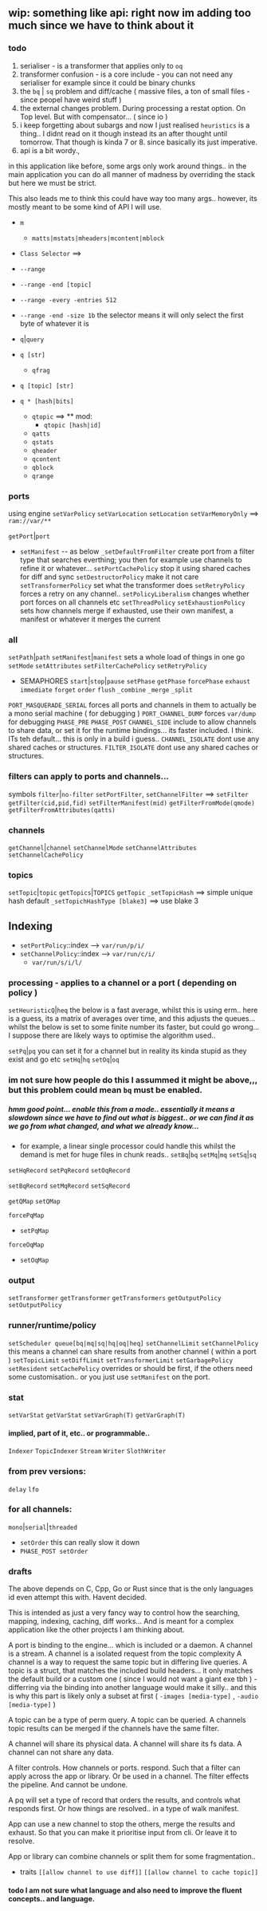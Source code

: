 ## wip: something like api: right now im adding too much since we have to think about it 

### todo
1. serialiser - is a transformer that applies only to `oq`
2. transformer confusion - is a core include - you can not need any serialiser for example since it could be binary chunks
3. the `bq` | `sq` problem and diff/cache ( massive files, a ton of small files - since peopel have weird stuff ) 
4. the external changes problem. During processing a restat option. On Top level. But with compensator... ( since io )
5. i keep forgetting about subargs and now I just realised `heuristics` is a thing.. I didnt read on it though instead its an after thought until tomorrow.  That though is kinda 7 or 8. since basically its just imperative.
6. api is a bit wordy.,

in this application like before, some args only work around things.. in the main application you can do all manner of madness by overriding the stack but here we must be strict.

This also leads me to think this could have way too many args.. however, its mostly meant to be some kind of API I will use.

- `m`
  - `matts|mstats|mheaders|mcontent|mblock`
  
- `Class Selector` ==>
- `--range`
- `--range -end [topic]`
- `--range -every -entries 512`
- `--range -end -size 1b` the selector means it will only select the first byte of whatever it is

- `q`|`query`
- `q [str]`
  - `qfrag`
- `q [topic] [str]`
- `q * [hash|bits]`
  - `qtopic` ==> ** mod:
    - `qtopic [hash|id]`
  - `qatts`
  - `qstats`
  - `qheader`
  - `qcontent`
  - `qblock`
  - `qrange`

### ports
using engine
  `setVarPolicy`
  `setVarLocation`
  `setLocation`
  `setVarMemoryOnly` ==> `ram://var/**`

`getPort`|`port` 
- `setManifest` -- as below
`_setDefaultFromFilter` create port from a filter type  that searches everthing; you then for example use channels to refine it or whatever... 
`setPortCachePolicy` stop it using shared caches for diff and sync
`setDestructorPolicy` make it not care
`setTransformerPolicy` set what the transformer does
`setRetryPolicy` forces a retry on any channel.. 
`setPolicyLiberalism` changes whether port forces on all channels etc
`setThreadPolicy`
`setExhaustionPolicy` sets how channels merge if exhausted, use their own manifest, a manifest or whatever it merges the current

### all
`setPath`|`path`
`setManifest`|`manifest` sets a whole load of things in one go
`setMode`
`setAttributes`
`setFilterCachePolicy`
`setRetryPolicy`
- SEMAPHORES `start`|`stop`|`pause`
`setPhase`
`getPhase`
`forcePhase`
`exhaust`
`immediate`
`forget`
`order`
`flush`
`_combine`
`_merge`
`_split`

`PORT_MASQUERADE_SERIAL` forces all ports and channels in them to actually be a mono serial machine ( for debugging ) 
`PORT_CHANNEL_DUMP` forces `var/dump` for debugging
`PHASE_PRE`
`PHASE_POST`
`CHANNEL_SIDE` include to allow channels to share data, or set it for the runtime bindings... its faster included. I think. ITs teh default... this is only in a build i guess.. 
`CHANNEL_ISOLATE` dont use any shared caches or structures.
`FILTER_ISOLATE` dont use any shared caches or structures.

### filters can apply to ports and channels...
symbols `filter`|`no-filter`
`setPortFilter`, `setChannelFilter` ==> `setFilter`
`getFilter(cid,pid,fid)`
`setFilterManifest(mid)`
`getFilterFromMode(qmode)`
`getFilterFromAttributes(qatts)`

### channels
`getChannel`|`channel`
`setChannelMode`
`setChannelAttributes`
`setChannelCachePolicy`

### topics
`setTopic`|`topic`
`getTopics`|`TOPICS`
`getTopic`
`_setTopicHash` ==> simple unique hash default
`_setTopichHashType [blake3]`  ==> use blake 3

## Indexing
- `setPortPolicy`::index --> `var/run/p/i/`
- `setChannelPolicy`::index --> `var/run/c/i/`
  - `var/run/s/i/l/`

### processing - applies to a channel or a port ( depending on policy )

`setHeuristicQ`|`heq` the below is a fast average, whilst this is using erm..  here is a guess, its a matrix of averages over time, and this adjusts the queues... whilst the below is set to some finite number its faster, but could go wrong... I suppose there are likely ways to optimise the algorithm used.. 

`setPq`|`pq` you can set it for a channel but in reality its kinda stupid as they exist and go etc
`setHq`|`hq` 
`setOq`|`oq`

### im not sure how people do this I assummed it might be above,,, but this problem could mean `bq` must be enabled.
##### hmm good point... enable this from a mode.. essentially it means a slowdown since we have to find out what is biggest.. or we can find it as we go from what changed, and what we already know...

- for example, a linear single processor could handle this whilst the demand is met for huge files in chunk reads.. 
`setBq`|`bq` 
`setMq`|`mq`
`setSq`|`sq`

`setHqRecord`
`setPqRecord`
`setOqRecord`

`setBqRecord`
`setMqRecord`
`setSqRecord`

`getQMap`
`setQMap`

`forcePqMap`
  - `setPqMap`

`forceOqMap`
  - `setOqMap`

### output
`setTransformer`
`getTransformer`
`getTransformers`
`getOutputPolicy`
`setOutputPolicy`

### runner/runtime/policy
`setScheduler queue[bq|mq|sq|hq|oq|heq]`
`setChannelLimit`
`setChannelPolicy` this means a channel can share results from another channel ( within a port ) 
`setTopicLimit`
`setDiffLimit`
`setTransformerLimit`
`setGarbagePolicy`
`setResident`
`setCachePolicy` overrides or should be first, if the others need some customisation.. or you just use `setManifest` on the port.

### stat
`setVarStat`
`getVarStat`
`setVarGraph(T)`
`getVarGraph(T)`

#### implied, part of it, etc.. or programmable.. 

`Indexer`
`TopicIndexer`
`Stream`
`Writer`
`SlothWriter`


### from prev versions:
`delay`
`lfo`

### for all channels:
`mono`|`serial`|`threaded`
- `setOrder` this can really slow it down
- `PHASE_POST setOrder`


### drafts

The above depends on C, Cpp, Go or Rust since that is the only languages id even attempt this with. Havent decided.

This is intended as just a very fancy way to control how the searching, mapping, indexing, caching, diff works... And is meant for a complex application like the other projects I am thinking about. 

A port is binding to the engine... which is included or a daemon.
A channel is a stream.
A channel is a isolated request from the topic complexity
A channel is a way to request the same topic but in differing live queries.
A topic is a struct, that matches the included build headers... it only matches the default build or a custom one ( since I would not want a giant exe tbh ) - differring via the binding into another language would make it silly.. and this is why this part is likely only a subset at first ( `-images [media-type]` , `-audio [media-type]` )

A topic can be a type of perm query.
A topic can be queried.
A channels topic results can be merged if the channels have the same filter.

A channel will share its physical data.
A channel will share its fs data.
A channel can not share any data.

A filter controls. How channels or ports. respond. Such that a filter can apply across the app or library. Or be used in a channel. The filter effects the pipeline. And cannot be undone. 

A pq will set a type of record that orders the results, and controls what responds first. Or how things are resolved.. in a type of walk manifest.

App can use a new channel to stop the others, merge the results and exhaust. So that you can make it prioritise input from cli. Or leave it to resolve. 

App or library can combine channels or split them for some fragmentation.. 

- traits 
  `[[allow channel to use diff]]`
  `[[allow channel to cache topic]]`

#### todo I am not sure what language and also need to improve the fluent concepts..  and language.
